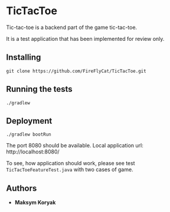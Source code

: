 # TicTacToe
Tic-tac-toe is a backend part of the game tic-tac-toe. 

It is a test application that has been implemented for review only.

## Installing
``` git clone https://github.com/FireFlyCat/TicTacToe.git ```

## Running the tests
``` ./gradlew ```

## Deployment
``` ./gradlew bootRun ``` 

The port 8080 should be available.
Local application url: http://localhost:8080/

To see, how application should work, please see test `TicTacToeFeatureTest.java` with two cases of game.

## Authors

* **Maksym Koryak**
